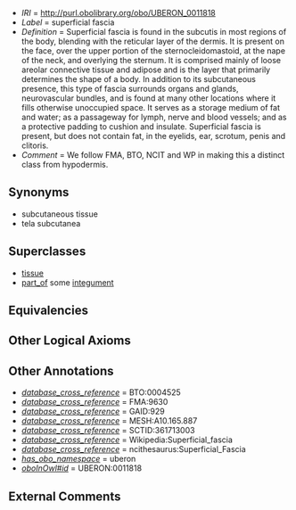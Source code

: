  * *IRI* = http://purl.obolibrary.org/obo/UBERON_0011818
 * *Label* = superficial fascia
 * *Definition* = Superficial fascia is found in the subcutis in most regions of the body, blending with the reticular layer of the dermis. It is present on the face, over the upper portion of the sternocleidomastoid, at the nape of the neck, and overlying the sternum. It is comprised mainly of loose areolar connective tissue and adipose and is the layer that primarily determines the shape of a body. In addition to its subcutaneous presence, this type of fascia surrounds organs and glands, neurovascular bundles, and is found at many other locations where it fills otherwise unoccupied space. It serves as a storage medium of fat and water; as a passageway for lymph, nerve and blood vessels; and as a protective padding to cushion and insulate. Superficial fascia is present, but does not contain fat, in the eyelids, ear, scrotum, penis and clitoris.
 * *Comment* = We follow FMA, BTO, NCIT and WP in making this a distinct class from hypodermis.

## Synonyms

 * subcutaneous tissue
 * tela subcutanea

## Superclasses

 * [tissue](../../UBERON/79/UBERON_0000479.md)
 * [part_of](../../BFO/50/BFO_0000050.md) some [integument](../../UBERON/99/UBERON_0002199.md)

## Equivalencies


## Other Logical Axioms


## Other Annotations

 * *[database_cross_reference](../../ef/oboInOwl#hasDbXref.md)* = BTO:0004525
 * *[database_cross_reference](../../ef/oboInOwl#hasDbXref.md)* = FMA:9630
 * *[database_cross_reference](../../ef/oboInOwl#hasDbXref.md)* = GAID:929
 * *[database_cross_reference](../../ef/oboInOwl#hasDbXref.md)* = MESH:A10.165.887
 * *[database_cross_reference](../../ef/oboInOwl#hasDbXref.md)* = SCTID:361713003
 * *[database_cross_reference](../../ef/oboInOwl#hasDbXref.md)* = Wikipedia:Superficial_fascia
 * *[database_cross_reference](../../ef/oboInOwl#hasDbXref.md)* = ncithesaurus:Superficial_Fascia
 * *[has_obo_namespace](../../ce/oboInOwl#hasOBONamespace.md)* = uberon
 * *[oboInOwl#id](../../id/oboInOwl#id.md)* = UBERON:0011818

## External Comments


